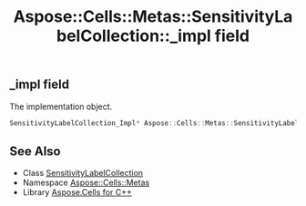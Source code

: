 ﻿---
title: Aspose::Cells::Metas::SensitivityLabelCollection::_impl field
linktitle: _impl
second_title: Aspose.Cells for C++ API Reference
description: 'Aspose::Cells::Metas::SensitivityLabelCollection::_impl field. The implementation object in C++.'
type: docs
weight: 800
url: /cpp/aspose.cells.metas/sensitivitylabelcollection/_impl/
---
## _impl field


The implementation object.

```cpp
SensitivityLabelCollection_Impl* Aspose::Cells::Metas::SensitivityLabelCollection::_impl
```

## See Also

* Class [SensitivityLabelCollection](../)
* Namespace [Aspose::Cells::Metas](../../)
* Library [Aspose.Cells for C++](../../../)
